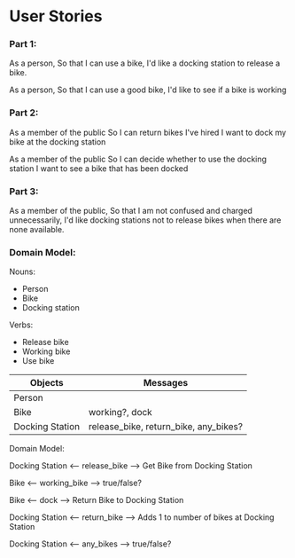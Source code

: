 # User Stories

### Part 1:

As a person,
So that I can use a bike,
I'd like a docking station to release a bike.

As a person,
So that I can use a good bike,
I'd like to see if a bike is working


### Part 2:

As a member of the public
So I can return bikes I've hired
I want to dock my bike at the docking station

As a member of the public
So I can decide whether to use the docking station
I want to see a bike that has been docked

### Part 3:

As a member of the public,
So that I am not confused and charged unnecessarily,
I'd like docking stations not to release bikes when there are none available.

### Domain Model:

Nouns:
- Person
- Bike
- Docking station

Verbs:
- Release bike
- Working bike
- Use bike

| Objects          | Messages                              |
| ---              | ---                                   |
| Person           |                                       |
| Bike             | working?, dock                        |
| Docking Station  | release_bike, return_bike, any_bikes? |

Domain Model:

Docking Station <-- release_bike --> Get Bike from Docking Station

Bike <-- working_bike --> true/false?

Bike <-- dock --> Return Bike to Docking Station

Docking Station <-- return_bike --> Adds 1 to number of bikes at Docking Station

Docking Station <-- any_bikes --> true/false?
